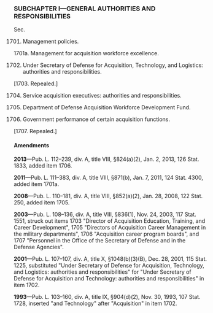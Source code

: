 ### SUBCHAPTER I—GENERAL AUTHORITIES AND RESPONSIBILITIES ###

Sec.

1701. Management policies.

1701a. Management for acquisition workforce excellence.

1702. Under Secretary of Defense for Acquisition, Technology, and Logistics: authorities and responsibilities.

[1703. Repealed.]

1704. Service acquisition executives: authorities and responsibilities.

1705. Department of Defense Acquisition Workforce Development Fund.

1706. Government performance of certain acquisition functions.

[1707. Repealed.]

#### Amendments ####

**2013**—Pub. L. 112–239, div. A, title VIII, §824(a)(2), Jan. 2, 2013, 126 Stat. 1833, added item 1706.

**2011**—Pub. L. 111–383, div. A, title VIII, §871(b), Jan. 7, 2011, 124 Stat. 4300, added item 1701a.

**2008**—Pub. L. 110–181, div. A, title VIII, §852(a)(2), Jan. 28, 2008, 122 Stat. 250, added item 1705.

**2003**—Pub. L. 108–136, div. A, title VIII, §836(1), Nov. 24, 2003, 117 Stat. 1551, struck out items 1703 "Director of Acquisition Education, Training, and Career Development", 1705 "Directors of Acquisition Career Management in the military departments", 1706 "Acquisition career program boards", and 1707 "Personnel in the Office of the Secretary of Defense and in the Defense Agencies".

**2001**—Pub. L. 107–107, div. A, title X, §1048(b)(3)(B), Dec. 28, 2001, 115 Stat. 1225, substituted "Under Secretary of Defense for Acquisition, Technology, and Logistics: authorities and responsibilities" for "Under Secretary of Defense for Acquisition and Technology: authorities and responsibilities" in item 1702.

**1993**—Pub. L. 103–160, div. A, title IX, §904(d)(2), Nov. 30, 1993, 107 Stat. 1728, inserted "and Technology" after "Acquisition" in item 1702.